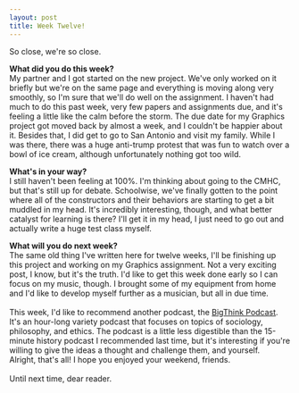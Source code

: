 ```yaml
---
layout: post
title: Week Twelve!
---
```


So close, we're so close.
<br>

<b>What did you do this week?</b>
<br>My partner and I got started on the new project. We've only worked on it briefly but we're on the same page and everything is moving along very smoothly, so I'm sure that we'll do well on the assignment. I haven't had much to do this past week, very few papers and assignments due, and it's feeling a little like the calm before the storm. The due date for my Graphics project got moved back by almost a week, and I couldn't be happier about it. Besides that, I did get to go to San Antonio and visit my family. While I was there, there was a huge anti-trump protest that was fun to watch over a bowl of ice cream, although unfortunately nothing got too wild.<br>

<b>What's in your way?</b>
<br>I still haven't been feeling at 100%. I'm thinking about going to the CMHC, but that's still up for debate. Schoolwise, we've finally gotten to the point where all of the constructors and their behaviors are starting to get a bit muddled in my head. It's incredibly interesting, though, and what better catalyst for learning is there? I'll get it in my head, I just need to go out and actually write a huge test class myself.<br>

<b>What will you do next week?</b>
<br>The same old thing I've written here for twelve weeks, I'll be finishing up this project and working on my Graphics assignment. Not a very exciting post, I know, but it's the truth. I'd like to get this week done early so I can focus on my music, though. I brought some of my equipment from home and I'd like to develop myself further as a musician, but all in due time.<br>
<br>
This week, I'd like to recommend another podcast, the <a href="http://bigthink.com/articles?blog=think-again-podcast">BigThink Podcast</a>. It's an hour-long variety podcast that focuses on topics of sociology, philosophy, and ethics. The podcast is a little less digestible than the 15-minute history podcast I recommended last time, but it's interesting if you're willing to give the ideas a thought and challenge them, and yourself.
<br>
Alright, that's all! I hope you enjoyed your weekend, friends.
<br><br>
Until next time, dear reader.
